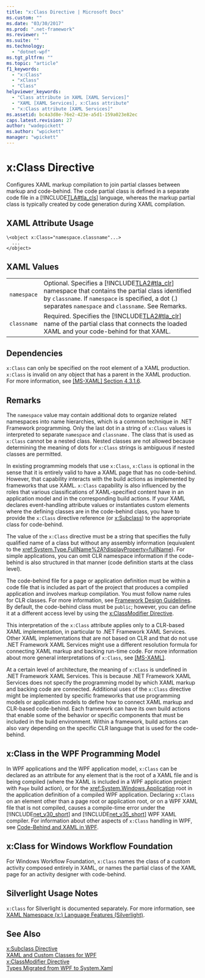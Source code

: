```yaml
---
title: "x:Class Directive | Microsoft Docs"
ms.custom: ""
ms.date: "03/30/2017"
ms.prod: ".net-framework"
ms.reviewer: ""
ms.suite: ""
ms.technology: 
  - "dotnet-wpf"
ms.tgt_pltfrm: ""
ms.topic: "article"
f1_keywords: 
  - "x:Class"
  - "xClass"
  - "Class"
helpviewer_keywords: 
  - "Class attribute in XAML [XAML Services]"
  - "XAML [XAML Services], x:Class attribute"
  - "x:Class attribute [XAML Services]"
ms.assetid: bc4a3d8e-76e2-423e-a5d1-159a023e82ec
caps.latest.revision: 27
author: "wadepickett"
ms.author: "wpickett"
manager: "wpickett"
---
```

# x:Class Directive
Configures XAML markup compilation to join partial classes between markup and code-behind. The code partial class is defined in a separate code file in a [!INCLUDE[TLA#tla_cls](../../../includes/tlasharptla-cls-md.md)] language, whereas the markup partial class is typically created by code generation during XAML compilation.  
  
## XAML Attribute Usage  
  
```  
\<object x:Class="namespace.classname"...>  
  ...  
</object>  
```  
  
## XAML Values  
  
|||  
|-|-|  
|`namespace`|Optional. Specifies a [!INCLUDE[TLA2#tla_clr](../../../includes/tla2sharptla-clr-md.md)] namespace that contains the partial class identified by `classname`. If `namespace` is specified, a dot (.) separates `namespace` and `classname`. See Remarks.|  
|`classname`|Required. Specifies the [!INCLUDE[TLA2#tla_clr](../../../includes/tla2sharptla-clr-md.md)] name of the partial class that connects the loaded XAML and your code-behind for that XAML.|  
  
## Dependencies  
 `x:Class` can only be specified on the root element of a XAML production. `x:Class` is invalid on any object that has a parent in the XAML production. For more information, see [\[MS-XAML\] Section 4.3.1.6](http://go.microsoft.com/fwlink/?LinkId=114525).  
  
## Remarks  
 The `namespace` value may contain additional dots to organize related namespaces into name hierarchies, which is a common technique in .NET Framework programming. Only the last dot in a string of `x:Class` values is interpreted to separate `namespace` and `classname.` The class that is used as `x:Class` cannot be a nested class. Nested classes are not allowed because determining the meaning of dots for `x:Class` strings is ambiguous if nested classes are permitted.  
  
 In existing programming models that use `x:Class`, `x:Class` is optional in the sense that it is entirely valid to have a XAML page that has no code-behind. However, that capability interacts with the build actions as implemented by frameworks that use XAML. `x:Class` capability is also influenced by the roles that various classifications of XAML-specified content have in an application model and in the corresponding build actions. If your XAML declares event-handling attribute values or instantiates custom elements where the defining classes are in the code-behind class, you have to provide the `x:Class` directive reference (or [x:Subclass](../../../docs/framework/xaml-services/x-subclass-directive.md)) to the appropriate class for code-behind.  
  
 The value of the `x:Class` directive must be a string that specifies the fully qualified name of a class but without any assembly information (equivalent to the <xref:System.Type.FullName%2A?displayProperty=fullName>). For simple applications, you can omit CLR namespace information if the code-behind is also structured in that manner (code definition starts at the class level).  
  
 The code-behind file for a page or application definition must be within a code file that is included as part of the project that produces a compiled application and involves markup compilation. You must follow name rules for CLR classes. For more information, see [Framework Design Guidelines](../../../docs/standard/design-guidelines/index.md). By default, the code-behind class must be `public`; however, you can define it at a different access level by using the [x:ClassModifier Directive](../../../docs/framework/xaml-services/x-classmodifier-directive.md).  
  
 This interpretation of the `x:Class` attribute applies only to a CLR-based XAML implementation, in particular to .NET Framework XAML Services. Other XAML implementations that are not based on CLR and that do not use .NET Framework XAML Services might use a different resolution formula for connecting XAML markup and backing run-time code. For more information about more general interpretations of `x:Class`, see [\[MS-XAML\]](http://go.microsoft.com/fwlink/?LinkId=114525).  
  
 At a certain level of architecture, the meaning of `x:Class` is undefined in .NET Framework XAML Services. This is because .NET Framework XAML Services does not specify the programming model by which XAML markup and backing code are connected. Additional uses of the `x:Class` directive might be implemented by specific frameworks that use programming models or application models to define how to connect XAML markup and CLR-based code-behind. Each framework can have its own build actions that enable some of the behavior or specific components that must be included in the build environment. Within a framework, build actions can also vary depending on the specific CLR language that is used for the code-behind.  
  
## x:Class in the WPF Programming Model  
 In WPF applications and the WPF application model, `x:Class` can be declared as an attribute for any element that is the root of a XAML file and is being compiled (where the XAML is included in a WPF application project with `Page` build action), or for the <xref:System.Windows.Application> root in the application definition of a compiled WPF application. Declaring `x:Class` on an element other than a page root or application root, or on a WPF XAML file that is not compiled, causes a compile-time error under the [!INCLUDE[net_v30_short](../../../includes/net-v30-short-md.md)] and [!INCLUDE[net_v35_short](../../../includes/net-v35-short-md.md)] WPF XAML compiler. For information about other aspects of `x:Class` handling in WPF, see [Code-Behind and XAML in WPF](../../../docs/framework/wpf/advanced/code-behind-and-xaml-in-wpf.md).  
  
## x:Class for Windows Workflow Foundation  
 For Windows Workflow Foundation, `x:Class` names the class of a custom activity composed entirely in XAML, or names the partial class of the XAML page for  an activity designer with code-behind.  
  
## Silverlight Usage Notes  
 `x:Class` for Silverlight is documented separately. For more information, see [XAML Namespace (x:) Language Features (Silverlight)](http://go.microsoft.com/fwlink/?LinkId=199081).  
  
## See Also  
 [x:Subclass Directive](../../../docs/framework/xaml-services/x-subclass-directive.md)   
 [XAML and Custom Classes for WPF](../../../docs/framework/wpf/advanced/xaml-and-custom-classes-for-wpf.md)   
 [x:ClassModifier Directive](../../../docs/framework/xaml-services/x-classmodifier-directive.md)   
 [Types Migrated from WPF to System.Xaml](../../../docs/framework/xaml-services/types-migrated-from-wpf-to-system-xaml.md)